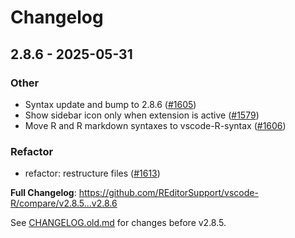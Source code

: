 # Changelog

## 2.8.6 - 2025-05-31

### Other

* Syntax update and bump to 2.8.6 ([#1605](https://github.com/REditorSupport/vscode-R/issues/1605))
* Show sidebar icon only when extension is active ([#1579](https://github.com/REditorSupport/vscode-R/issues/1579))
* Move R and R markdown syntaxes to vscode-R-syntax ([#1606](https://github.com/REditorSupport/vscode-R/issues/1606))

### Refactor

* refactor: restructure files ([#1613](https://github.com/REditorSupport/vscode-R/issues/1613))

**Full Changelog**: <https://github.com/REditorSupport/vscode-R/compare/v2.8.5...v2.8.6>

See [CHANGELOG.old.md](https://github.com/REditorSupport/vscode-R/blob/master/CHANGELOG.old.md) for changes before v2.8.5.

<!-- generated by git-cliff -->
